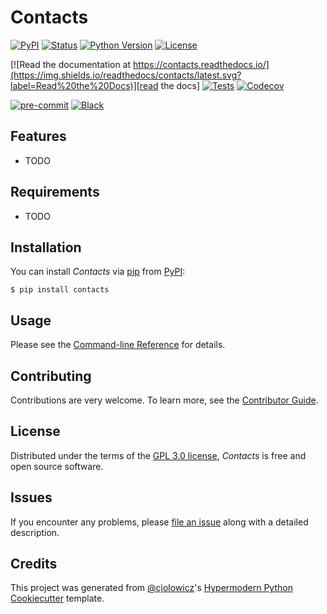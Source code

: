 # Contacts

[![PyPI](https://img.shields.io/pypi/v/contacts.svg)][pypi status]
[![Status](https://img.shields.io/pypi/status/contacts.svg)][pypi status]
[![Python Version](https://img.shields.io/pypi/pyversions/contacts)][pypi status]
[![License](https://img.shields.io/pypi/l/contacts)][license]

[![Read the documentation at https://contacts.readthedocs.io/](https://img.shields.io/readthedocs/contacts/latest.svg?label=Read%20the%20Docs)][read the docs]
[![Tests](https://github.com/vlek/contacts/workflows/Tests/badge.svg)][tests]
[![Codecov](https://codecov.io/gh/vlek/contacts/branch/main/graph/badge.svg)][codecov]

[![pre-commit](https://img.shields.io/badge/pre--commit-enabled-brightgreen?logo=pre-commit&logoColor=white)][pre-commit]
[![Black](https://img.shields.io/badge/code%20style-black-000000.svg)][black]

[pypi status]: https://pypi.org/project/contacts/
[read the docs]: https://contacts.readthedocs.io/
[tests]: https://github.com/vlek/contacts/actions?workflow=Tests
[codecov]: https://app.codecov.io/gh/vlek/contacts
[pre-commit]: https://github.com/pre-commit/pre-commit
[black]: https://github.com/psf/black

## Features

- TODO

## Requirements

- TODO

## Installation

You can install _Contacts_ via [pip] from [PyPI]:

```console
$ pip install contacts
```

## Usage

Please see the [Command-line Reference] for details.

## Contributing

Contributions are very welcome.
To learn more, see the [Contributor Guide].

## License

Distributed under the terms of the [GPL 3.0 license][license],
_Contacts_ is free and open source software.

## Issues

If you encounter any problems,
please [file an issue] along with a detailed description.

## Credits

This project was generated from [@cjolowicz]'s [Hypermodern Python Cookiecutter] template.

[@cjolowicz]: https://github.com/cjolowicz
[pypi]: https://pypi.org/
[hypermodern python cookiecutter]: https://github.com/cjolowicz/cookiecutter-hypermodern-python
[file an issue]: https://github.com/vlek/contacts/issues
[pip]: https://pip.pypa.io/

<!-- github-only -->

[license]: https://github.com/vlek/contacts/blob/main/LICENSE
[contributor guide]: https://github.com/vlek/contacts/blob/main/CONTRIBUTING.md
[command-line reference]: https://contacts.readthedocs.io/en/latest/usage.html
